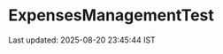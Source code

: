# ExpensesManagementTest










































































































































































Last updated: 2025-08-20 23:45:44 IST
